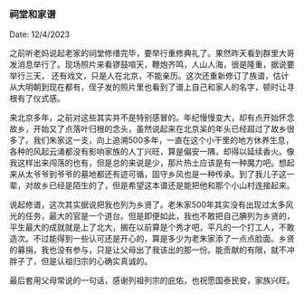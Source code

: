### 祠堂和家谱

Date: 12/4/2023

之前听老妈说起老家的祠堂修缮完毕，要举行重修典礼了。果然昨天看到群里大哥发消息举行了。现场照片来看锣鼓喧天，鞭炮齐鸣，人山人海，很是隆重，据说要举行三天， 还有戏文，只是人在北京，不能亲历。这次还重新修订了族谱，估计从大明朝到现在都有，侄子发的照片里也看到了谱上自己和家人的名字，顿时让寻根有了仪式感。

来北京多年，之前对这些其实并不是特别感冒的。年纪慢慢变大，却有点开始怀念故乡，开始又了点落叶归根的念头，虽然说起来在北京呆的年头已经超过了故乡很多了。我们朱家这一支，向上追溯500多年，一直在这个小干里的地方休养生息，各种的风起云涌都没有影响家族的人丁兴旺，算是偏安一隅，却得以延续香火。像我这样出来闯荡的也有，但是总的来说是少，那片热土应该是有一种魔力吧。想起来从太爷爷到爷爷的墓地都还有迹可循，固守乡风也是一种传承。到了我儿子这一辈，对故乡已经是陌生的了，但是希望这本谱还是能把他和那个小山村连接起来。

说起修谱，这次其实据说把我也列为乡贤了。老朱家500年其实没有出现过太多风光的任务，最大的官是一个道台。但是即便如此，我也不敢把自己腆列为乡贤的，平生最大的成就就是上了北大，搁在以前算是个秀才吧，平凡的一个打工人，不敢造次。不过能得到一些认可还是开心的，算是多少为老朱家添了一点点脸面。乡贤的募捐，我也没有参与，只是让父母出了我该出的那一份。能贡献的有限，就不冲胖子了，但是认祖归宗的心确实真诚的。

最后套用父母常说的一句话，感谢列祖列宗的庇佑，也祝愿国泰民安，家族兴旺。
